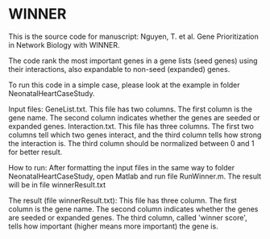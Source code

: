 # WINNER
This is the source code for manuscript: Nguyen, T. et al. Gene Prioritization in Network Biology with WINNER.

The code rank the most important genes in a gene lists (seed genes) using their interactions, also expandable to non-seed (expanded) genes. 

To run this code in a simple case, please look at the example in folder NeonatalHeartCaseStudy.

Input files:
GeneList.txt. This file has two columns. The first column is the gene name. The second column indicates whether the genes are seeded or expanded genes.
Interaction.txt. This file has three columns. The first two columns tell which two genes interact, and the third column tells how strong the interaction is. The third column should be normalized between 0 and 1 for better result.

How to run:
After formatting the input files in the same way to folder NeonatalHeartCaseStudy, open Matlab and run file RunWinner.m. The result will be in file winnerResult.txt

The result (file winnerResult.txt):
This file has three column. The first column is the gene name. The second column indicates whether the genes are seeded or expanded genes. The third column, called 'winner score', tells how important (higher means more important) the gene is.
